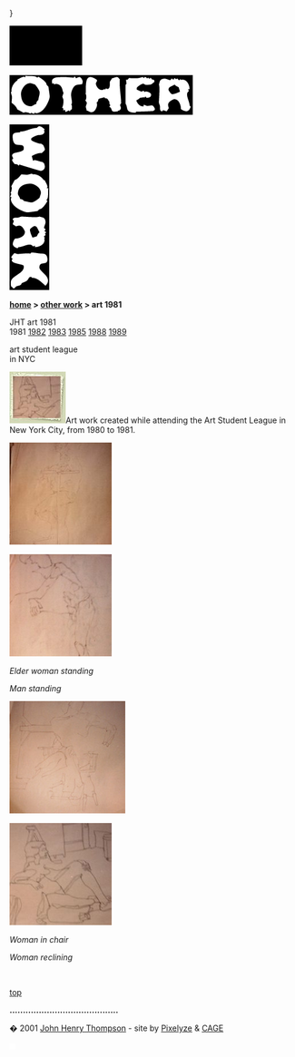 }  

  

![](images/johnhenry1.gif)

![](images/tin_other.gif)

![](images/tin_work.gif)

**[home](index.md) > [other work](otherwork.md) > art 1981**

JHT art 1981  
1981 [1982](art1982.md) [1983](art1983.md) [1985](art1985.md) [1988](art1988.md) [1989](art1989.md)

  
art student league  
in NYC

![](images/art81t2.jpg)Art work created while attending the Art Student League in New York City, from 1980 to 1981.

[![](images/elder_mini.jpg)](javascript:openpage('images/elder.jpg',395,480))

[![](images/man_mini.jpg)](javascript:openpage('images/man.jpg',324,480))

_Elder woman standing_

_Man standing_

[![](images/woman_in_chair_mini.jpg)](javascript:openpage('images/woman_in_chair.jpg',496,480))

[![](images/woman_reclining_mini.jpg)](javascript:openpage('images/woman_reclining.jpg',414,480))

_Woman in chair_

_Woman reclining_

 

[top](#topofpage)

**.........................................**

� 2001 [John Henry Thompson](mailto:jht@johnhenry1.com) - site by [Pixelyze](http://www.pixelyze.com/) & [CAGE](http://www.cage.nl/)

![](images/spacer.gif)